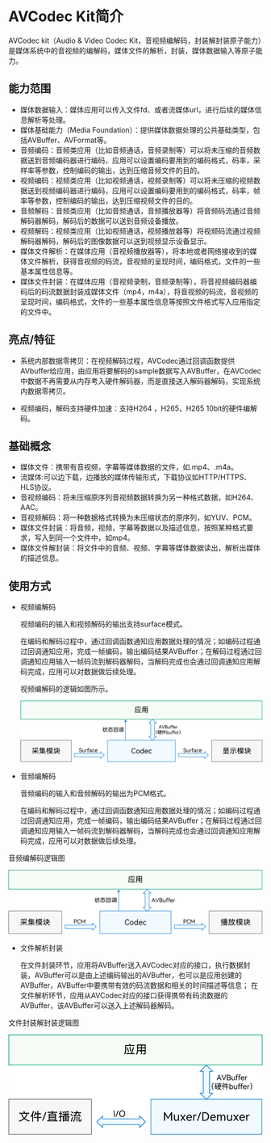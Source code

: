 # AVCodec Kit简介
AVCodec kit（Audio & Video Codec Kit，音视频编解码，封装解封装原子能力）是媒体系统中的音视频的编解码，媒体文件的解析，封装，媒体数据输入等原子能力。

## 能力范围
- 媒体数据输入：媒体应用可以传入文件fd、或者流媒体url，进行后续的媒体信息解析等处理。
- 媒体基础能力（Media Foundation）：提供媒体数据处理的公共基础类型，包括AVBuffer、AVFormat等。
- 音频编码：音频类应用（比如音频通话，音频录制等）可以将未压缩的音频数据送到音频编码器进行编码，应用可以设置编码要用到的编码格式，码率，采样率等参数，控制编码的输出，达到压缩音频文件的目的。
- 视频编码：视频类应用（比如视频通话，视频录制等）可以将未压缩的视频数据送到视频编码器进行编码，应用可以设置编码要用到的编码格式，码率，帧率等参数，控制编码的输出，达到压缩视频文件的目的。
- 音频解码：音频类应用（比如音频通话，音频播放器等）将音频码流通过音频解码器解码，解码后的数据可以送到音频设备播放。
- 视频解码：视频类应用（比如视频通话，视频播放器等）将视频码流通过视频解码器解码，解码后的图像数据可以送到视频显示设备显示。
- 媒体文件解析：在媒体应用（音视频播放器等），将本地或者网络接收到的媒体文件解析，获得音视频的码流，音视频的呈现时间，编码格式，文件的一些基本属性信息等。
- 媒体文件封装：在媒体应用（音视频录制，音频录制等），将音视频编码器编码后的码流数据封装成媒体文件（mp4，m4a），将音视频的码流，音视频的呈现时间，编码格式，文件的一些基本属性信息等按照文件格式写入应用指定的文件中。

## 亮点/特征
- 系统内部数据零拷贝：在视频解码过程，AVCodec通过回调函数提供AVbuffer给应用，由应用将要解码的sample数据写入AVBuffer，在AVCodec中数据不再需要从内存考入硬件解码器，而是直接送入解码器解码，实现系统内数据零拷贝。

- 视频编码，解码支持硬件加速：支持H264 ，H265，H265 10bit的硬件编解码。

## 基础概念
- 媒体文件：携带有音视频，字幕等媒体数据的文件，如.mp4、.m4a。
- 流媒体:可以边下载，边播放的媒体传输形式，下载协议如HTTP/HTTPS、HLS协议。
- 音视频编码：将未压缩原序列音视频数据转换为另一种格式数据，如H264、AAC。
- 音视频解码：将一种数据格式转换为未压缩状态的原序列，如YUV、PCM。
- 媒体文件封装：将音频，视频，字幕等数据以及描述信息，按照某种格式要求，写入到同一个文件中，如mp4。
- 媒体文件解封装：将文件中的音频、视频、字幕等媒体数据读出，解析出媒体的描述信息。

## 使用方式
- 视频编解码

  视频编码的输入和视频解码的输出支持surface模式。

  在编码和解码过程中，通过回调函数通知应用数据处理的情况；如编码过程通过回调通知应用，完成一帧编码，输出编码结果AVBuffer；在解码过程通过回调通知应用输入一帧码流到解码器解码，当解码完成也会通过回调通知应用解码完成，应用可以对数据做后续处理。

  视频编解码的逻辑如图所示。
  
  ![](figures/avcodec-vcodec-logic.png)

- 音频编解码

  音频编码的输入和音频解码的输出为PCM格式。

  在编码和解码过程中，通过回调函数通知应用数据处理的情况；如编码过程通过回调通知应用，完成一帧编码，输出编码结果AVBuffer；在解码过程通过回调通知应用输入一帧码流到解码器解码，当解码完成也会通过回调通知应用解码完成，应用可以对数据做后续处理。

音频编解码逻辑图

![](figures/avcodec-acodec-logic.png)


- 文件解析封装

  在文件封装环节，应用将AVBuffer送入AVCodec对应的接口，执行数据封装，AVBuffer可以是由上述编码输出的AVBuffer，也可以是应用创建的AVBuffer，AVBuffer中要携带有效的码流数据和相关的时间描述等信息；
  在文件解析环节，应用从AVCodec对应的接口获得携带有码流数据的AVBuffer，该AVBuffer可以送入上述解码器解码。

文件封装解封装逻辑图

![](figures/avcodec-muxer-demuxer-logic.png)
